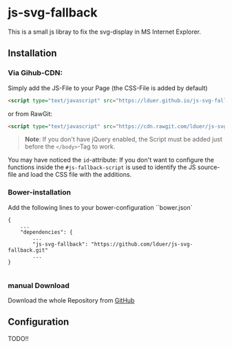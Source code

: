 # js-svg-fallback

This is a small js libray to fix the svg-display in MS Internet Explorer.

## Installation

### Via Gihub-CDN: 

Simply add the JS-File to your Page (the CSS-File is added by default)

```html
<script type="text/javascript" src="https://lduer.github.io/js-svg-fallback/src/svg-fallback.js" id="js-fallback-script"></script>
```

or from RawGit:

```html
<script type="text/javascript" src="https://cdn.rawgit.com/lduer/js-svg-fallback/master/src/svg-fallback.js" id="js-fallback-script"></script>
```

> **Note**: If you don't have jQuery enabled, the Script must be added just before the ``</body>``-Tag to work.

You may have noticed the ``id``-attribute: If you don't want to configure the functions inside the ``#js-fallback-script`` is used to identify the JS source-file and load the CSS file with the additions.

### Bower-installation

Add the following lines to your bower-configuration ``bower.json`

```
{
    ...
    "dependencies": {
        ...
        "js-svg-fallback": "https://github.com/lduer/js-svg-fallback.git"
        ...
}


```

### manual Download

Download the whole Repository from [GitHub](https://github.com/lduer/js-svg-fallback/archive/master.zip)


## Configuration

TODO!!